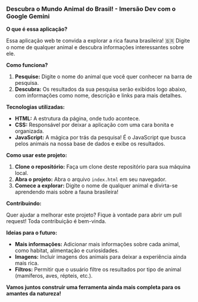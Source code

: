 ### **Descubra o Mundo Animal do Brasil! - Imersão Dev com o Google Gemini** 

**O que é essa aplicação?**

Essa aplicação web te convida a explorar a rica fauna brasileira! 🇧🇷 Digite o nome de qualquer animal e descubra informações interessantes sobre ele. 

**Como funciona?**

1. **Pesquise:** Digite o nome do animal que você quer conhecer na barra de pesquisa.
2. **Descubra:** Os resultados da sua pesquisa serão exibidos logo abaixo, com informações como nome, descrição e links para mais detalhes.

**Tecnologias utilizadas:**

* **HTML:** A estrutura da página, onde tudo acontece.
* **CSS:** Responsável por deixar a aplicação com uma cara bonita e organizada.
* **JavaScript:** A mágica por trás da pesquisa! É o JavaScript que busca pelos animais na nossa base de dados e exibe os resultados.

**Como usar este projeto:**

1. **Clone o repositório:** Faça um clone deste repositório para sua máquina local.
2. **Abra o projeto:** Abra o arquivo `index.html` em seu navegador.
3. **Comece a explorar:** Digite o nome de qualquer animal e divirta-se aprendendo mais sobre a fauna brasileira!

**Contribuindo:**

Quer ajudar a melhorar este projeto? Fique à vontade para abrir um pull request! Toda contribuição é bem-vinda. 

**Ideias para o futuro:**

* **Mais informações:** Adicionar mais informações sobre cada animal, como habitat, alimentação e curiosidades.
* **Imagens:** Incluir imagens dos animais para deixar a experiência ainda mais rica.
* **Filtros:** Permitir que o usuário filtre os resultados por tipo de animal (mamíferos, aves, répteis, etc.).

**Vamos juntos construir uma ferramenta ainda mais completa para os amantes da natureza!** 
